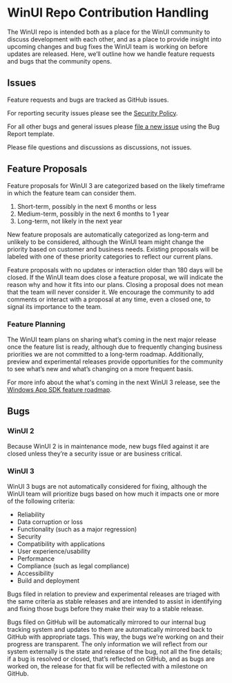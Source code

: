 # WinUI Repo Contribution Handling

The WinUI repo is intended both as a place for the WinUI community to discuss development with each other, and as a place to provide insight into upcoming changes and bug fixes the WinUI team is working on before updates are released. Here, we’ll outline how we handle feature requests and bugs that the community opens.

## Issues

Feature requests and bugs are tracked as GitHub issues.

For reporting security issues please see the [Security Policy](docs/SECURITY.md).

For all other bugs and general issues please [file a new issue](https://github.com/Microsoft/microsoft-ui-xaml/issues/new/choose) using the Bug Report template.

Please file questions and discussions as discussions, not issues.

## Feature Proposals

Feature proposals for WinUI 3 are categorized based on the likely timeframe in which the feature team can consider them.

1. 	Short-term, possibly in the next 6 months or less
2.	Medium-term, possibly in the next 6 months to 1 year
3.	Long-term, not likely in the next year

New feature proposals are automatically categorized as long-term and unlikely to be considered, although the WinUI team might change the priority based on customer and business needs. Existing proposals will be labeled with one of these priority categories to reflect our current plans.

Feature proposals with no updates or interaction older than 180 days will be closed. If the WinUI team does close a feature proposal, we will indicate the reason why and how it fits into our plans. Closing a proposal does not mean that the team will never consider it. We encourage the community to add comments or interact with a proposal at any time, even a closed one, to signal its importance to the team.

### Feature Planning

The WinUI team plans on sharing what’s coming in the next major release once the feature list is ready, although due to frequently changing business priorities we are not committed to a long-term roadmap. Additionally, preview and experimental releases provide opportunities for the community to see what’s new and what’s changing on a more frequent basis.

For more info about the what's coming in the next WinUI 3 release, see the [Windows App SDK feature roadmap](https://github.com/microsoft/WindowsAppSDK/blob/main/docs/roadmap.md).

## Bugs

### WinUI 2

Because WinUI 2 is in maintenance mode, new bugs filed against it are closed unless they’re a security issue or are business critical. 

### WinUI 3

WinUI 3 bugs are not automatically considered for fixing, although the WinUI team will prioritize bugs based on how much it impacts one or more of the following criteria:

- Reliability
- Data corruption or loss
- Functionality (such as a major regression)
- Security
- Compatibility with applications
- User experience/usability
- Performance
- Compliance (such as legal compliance)
- Accessibility
- Build and deployment

Bugs filed in relation to preview and experimental releases are triaged with the same criteria as stable releases and are intended to assist in identifying and fixing those bugs before they make their way to a stable release.

Bugs filed on GitHub will be automatically mirrored to our internal bug tracking system and updates to them are automatically mirrored back to GitHub   with appropriate tags. This way, the bugs we’re working on and their progress are transparent. The only information we will reflect from our system externally is the state and release of the bug, not all the fine details; if a bug is resolved or closed, that’s reflected on GitHub, and as bugs are worked on, the release for that fix will be reflected with a milestone on GitHub.